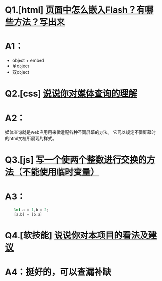 # Q1.[html] [页面中怎么嵌入Flash？有哪些方法？写出来](https://github.com/haizlin/fe-interview/issues/173)
# A1：
* object + embed
* 单object
* 双object

# Q2.[css] [说说你对媒体查询的理解](https://github.com/haizlin/fe-interview/issues/174)
# A2：
媒体查询就是web应用用来做适配各种不同屏幕的方法。
它可以规定不同屏幕时的html文档所展现的样式。


# Q3.[js] [写一个使两个整数进行交换的方法（不能使用临时变量）](https://github.com/haizlin/fe-interview/issues/175)
# A3：
```javascript
    let a = 1,b = 2;
    [a,b] = [b,a]

```

# Q4.[软技能] [说说你对本项目的看法及建议](https://github.com/haizlin/fe-interview/issues/176)
# A4：挺好的，可以查漏补缺

